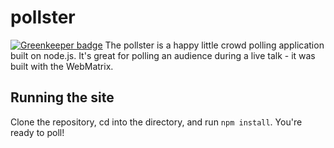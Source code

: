 # pollster

[![Greenkeeper badge](https://badges.greenkeeper.io/JustinBeckwith/pollster.svg)](https://greenkeeper.io/)
The pollster is a happy little crowd polling application built on node.js.  It's great for polling an audience during a live talk - it was built with the WebMatrix.

## Running the site
Clone the repository, cd into the directory, and run `npm install`.  You're ready to poll!